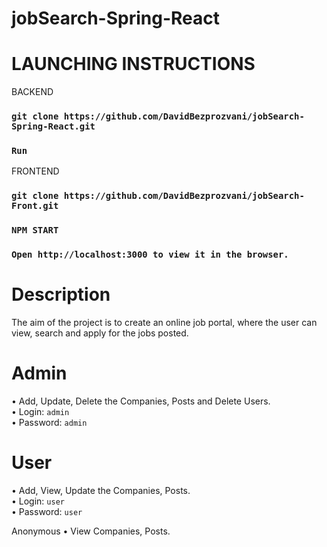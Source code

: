 # jobSearch-Spring-React


# LAUNCHING INSTRUCTIONS
BACKEND<br/>
### `git clone https://github.com/DavidBezprozvani/jobSearch-Spring-React.git`<br/>
### `Run`<br/>

FRONTEND<br/>
### `git clone https://github.com/DavidBezprozvani/jobSearch-Front.git`<br/>
### `NPM START` <br/>
### `Open http://localhost:3000 to view it in the browser.` <br/>

# Description

The aim of the project is to create an online job portal, where the user can view, search and apply for the jobs posted. 

# Admin
•	Add, Update, Delete the Companies, Posts and Delete Users. <br/>
  •	Login: `admin`<br/>
  •	Password: `admin`<br/>


# User
•	Add, View, Update the Companies, Posts.<br/>
  •	Login: `user`<br/>
  •	Password: `user`<br/>

Anonymous
•	View Companies, Posts.



